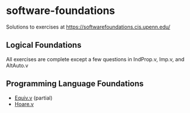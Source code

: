 # software-foundations

Solutions to exercises at https://softwarefoundations.cis.upenn.edu/

## Logical Foundations

All exercises are complete except a few questions in IndProp.v, Imp.v, and AltAuto.v

## Programming Language Foundations

- [Equiv.v](plf/Equiv.v) (partial)
- [Hoare.v](plf/Hoare.v)
